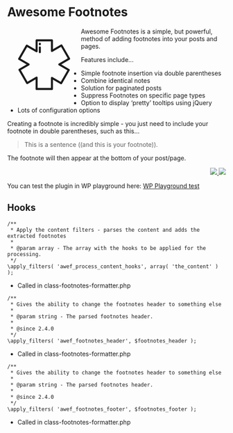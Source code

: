 # Awesome Footnotes

<svg fill="currentColor" version="1.1" id="Layer_1" xmlns="http://www.w3.org/2000/svg" xmlns:xlink="http://www.w3.org/1999/xlink"  viewBox="0 0 512.001 512.001" xml:space="preserve" width="120" align="left" style="margin:25px; float:left">
    <g>
        <g>
            <path d="M510.674,193.267l-75.466-130.71c-2.735-4.734-8.788-6.359-13.525-3.624l-78.83,45.513V17.381
                c0-5.467-4.434-9.901-9.901-9.901H182.019c-5.467,0-9.901,4.434-9.901,9.901v90.494l-81.8-47.227
                c-4.738-2.734-10.79-1.112-13.525,3.624L1.327,194.982c-1.313,2.274-1.669,4.976-0.989,7.513c0.679,2.537,2.339,4.699,4.613,6.012
                l78.831,45.513l-75.4,43.533c-4.736,2.735-6.359,8.789-3.624,13.525l75.465,130.71c2.735,4.736,8.79,6.36,13.525,3.624
                l78.37-45.247v94.455c0,5.467,4.434,9.901,9.901,9.901h150.932c5.469,0,9.901-4.434,9.902-9.901v-91.026l75.4,43.533
                c2.273,1.313,4.975,1.67,7.513,0.989c2.537-0.679,4.699-2.339,6.012-4.613l75.465-130.71c2.735-4.736,1.112-10.79-3.624-13.525
                l-78.37-45.248l81.801-47.228c2.274-1.313,3.933-3.474,4.613-6.012C512.344,198.244,511.987,195.542,510.674,193.267z
                M400.496,245.447c-3.063,1.768-4.951,5.038-4.951,8.574c0,3.537,1.887,6.806,4.951,8.575l84.648,48.872l-65.564,113.56
                l-81.677-47.157c-3.063-1.769-6.838-1.769-9.901,0c-3.063,1.768-4.951,5.038-4.951,8.575v98.274h-131.13V383.016
                c0-3.537-1.887-6.806-4.951-8.574c-3.063-1.769-6.838-1.769-9.901,0l-84.648,48.871l-65.564-113.56l81.677-47.157
                c3.063-1.768,4.951-5.038,4.951-8.574c0-3.537-1.887-6.806-4.951-8.574l-85.108-49.137L88.991,82.748l88.078,50.852
                c3.063,1.769,6.838,1.769,9.901,0c3.063-1.768,4.951-5.038,4.951-8.575V27.282h131.13v94.313c0,3.537,1.887,6.806,4.951,8.574
                c3.063,1.769,6.838,1.769,9.901,0l85.107-49.137l65.565,113.562L400.496,245.447z"/>
        </g>
    </g>
    <g>
        <g>
            <path d="M213.92,76.788c-5.467,0-9.901,4.434-9.901,9.901v46.536c0,5.467,4.434,9.901,9.901,9.901s9.901-4.434,9.901-9.901V86.689
                C223.821,81.222,219.388,76.788,213.92,76.788z"/>
        </g>
    </g>
    <g>
        <g>
            <path d="M213.92,40.153c-5.467,0-9.901,4.434-9.901,9.901v5.941c0,5.467,4.434,9.901,9.901,9.901s9.901-4.434,9.901-9.901v-5.941
                C223.821,44.587,219.388,40.153,213.92,40.153z"/>
        </g>
    </g>
</svg>Awesome Footnotes is a simple, but powerful, method of adding footnotes into your posts and pages.

Features include...

* Simple footnote insertion via double parentheses
* Combine identical notes
* Solution for paginated posts
* Suppress Footnotes on specific page types
* Option to display ‘pretty’ tooltips using jQuery
* Lots of configuration options

Creating a footnote is incredibly simple - you just need to include your footnote in double parentheses, such as this...

> This is a sentence ((and this is your footnote)).

The footnote will then appear at the bottom of your post/page.

<p align="right"><a href="https://wordpress.org/plugins/awesome-footnotes/"><img src="https://img.shields.io/wordpress/plugin/dt/awesome-footnotes?label=wp.org%20downloads&style=for-the-badge"> <img src="https://img.shields.io/wordpress/plugin/stars/awesome-footnotes?color=orange&style=for-the-badge"></a></p>

You can test the plugin in WP playground here:
<a href="https://playground.wordpress.net/?plugin=awesome-footnotes&networking=yes">WP Playground test</a>

## Hooks

```
/**
 * Apply the content filters - parses the content and adds the extracted footnotes
 *
 * @param array - The array with the hooks to be applied for the processing.
 */
\apply_filters( 'awef_process_content_hooks', array( 'the_content' ) );
```
- Called in class-footnotes-formatter.php


```
/**
 * Gives the ability to change the footnotes header to something else
 *
 * @param string - The parsed footnotes header.
 *
 * @since 2.4.0
 */
\apply_filters( 'awef_footnotes_header', $footnotes_header );
```
- Called in class-footnotes-formatter.php

```
/**
 * Gives the ability to change the footnotes header to something else
 *
 * @param string - The parsed footnotes header.
 *
 * @since 2.4.0
 */
\apply_filters( 'awef_footnotes_footer', $footnotes_footer );
```
- Called in class-footnotes-formatter.php
